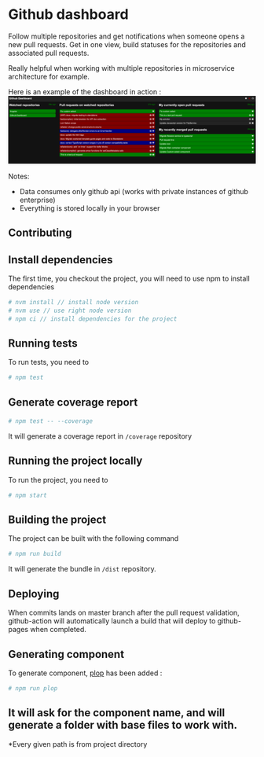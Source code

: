 # Github dashboard

Follow multiple repositories and get notifications when someone opens a new pull requests.
Get in one view, build statuses for the repositories and associated pull requests.

Really helpful when working with multiple repositories in microservice architecture for example.

Here is an example of the dashboard in action :
![screenshot from the application](documentation/screenshot.png)

Notes:
* Data consumes only github api (works with private instances of github enterprise)
* Everything is stored locally in your browser

## Contributing

## Install dependencies

The first time, you checkout the project, you will need to use npm to install dependencies

```bash
# nvm install // install node version
# nvm use // use right node version
# npm ci // install dependencies for the project
```

## Running tests

To run tests, you need to
```bash
# npm test
```

## Generate coverage report

```bash
# npm test -- --coverage
```
It will generate a coverage report in `/coverage` repository

## Running the project locally

To run the project, you need to
```bash
# npm start
```

## Building the project

The project can be built with the following command
```bash
# npm run build
```

It will generate the bundle in `/dist` repository.

## Deploying

When commits lands on master branch after the pull request validation, github-action
will automatically launch a build that will deploy to github-pages when completed.

## Generating component

To generate component, [plop](https://github.com/amwmedia/plop) has been added :
```bash
# npm run plop
```

It will ask for the component name, and will generate a folder with base files to work with.
--

*Every given path is from project directory
